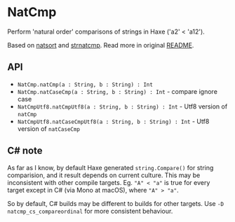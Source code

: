 # NatCmp

Perform 'natural order' comparisons of strings in Haxe ('a2' < 'a12').

Based on [natsort](https://github.com/sourcefrog/natsort) and [strnatcmp](https://github.com/php/php-src/blob/master/ext/standard/strnatcmp.c).
Read more in original [README](https://github.com/sourcefrog/natsort/blob/master/README.md).

## API

- `NatCmp.natCmp(a : String, b : String) : Int`
- `NatCmp.natCaseCmp(a : String, b : String) : Int` - compare ignore case
- `NatCmpUtf8.natCmpUtf8(a : String, b : String) : Int` - Utf8 version of `natCmp`
- `NatCmpUtf8.natCaseCmpUtf8(a : String, b : String) : Int` - Utf8 version of `natCaseCmp`

## C# note

As far as I know, by default Haxe generated `string.Compare()` for string comparision, and it result depends on current culture. This may be inconsistent with other compile targets. Eg. `"A" < "a"` is true for every target except in C# (via Mono at macOS), where `"A" > "a"`.

So by default, C# builds may be different to builds for other targets. Use `-D natcmp_cs_compareordinal` for more consistent behaviour.
